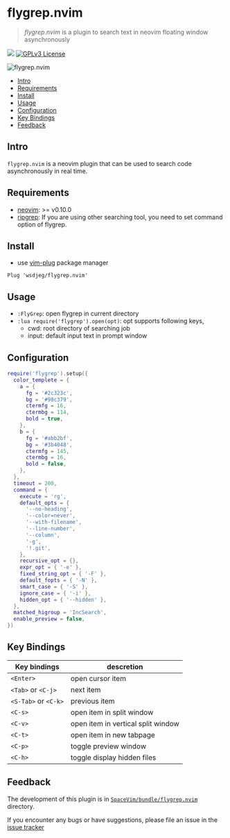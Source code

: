 # flygrep.nvim

> _flygrep.nvim_ is a plugin to search text in neovim floating window asynchronously

[![](https://spacevim.org/img/build-with-SpaceVim.svg)](https://spacevim.org)
[![GPLv3 License](https://img.spacevim.org/license-GPLv3-blue.svg)](LICENSE)

![flygrep.nvim](https://img.spacevim.org/flygrep.nvim.gif)

<!-- vim-markdown-toc GFM -->

- [Intro](#intro)
- [Requirements](#requirements)
- [Install](#install)
- [Usage](#usage)
- [Configuration](#configuration)
- [Key Bindings](#key-bindings)
- [Feedback](#feedback)

<!-- vim-markdown-toc -->

## Intro

`flygrep.nvim` is a neovim plugin that can be used to search code asynchronously in real time.

## Requirements

- [neovim](https://github.com/neovim/neovim): >= v0.10.0
- [ripgrep](https://github.com/BurntSushi/ripgrep): If you are using other searching tool, you need to set command option of flygrep.

## Install

- use [vim-plug](https://github.com/junegunn/vim-plug) package manager

```
Plug 'wsdjeg/flygrep.nvim'
```

## Usage

- `:FlyGrep`: open flygrep in current directory
- `:lua require('flygrep').open(opt)`: opt supports following keys,
  - cwd: root directory of searching job
  - input: default input text in prompt window

## Configuration

```lua
require('flygrep').setup({
  color_templete = {
    a = {
      fg = '#2c323c',
      bg = '#98c379',
      ctermfg = 16,
      ctermbg = 114,
      bold = true,
    },
    b = {
      fg = '#abb2bf',
      bg = '#3b4048',
      ctermfg = 145,
      ctermbg = 16,
      bold = false,
    },
  },
  timeout = 200,
  command = {
    execute = 'rg',
    default_opts = {
      '--no-heading',
      '--color=never',
      '--with-filename',
      '--line-number',
      '--column',
      '-g',
      '!.git',
    },
    recursive_opt = {},
    expr_opt = { '-e' },
    fixed_string_opt = { '-F' },
    default_fopts = { '-N' },
    smart_case = { '-S' },
    ignore_case = { '-i' },
    hidden_opt = { '--hidden' },
  },
  matched_higroup = 'IncSearch',
  enable_preview = false,
})
```

## Key Bindings

| Key bindings         | descretion                         |
| -------------------- | ---------------------------------- |
| `<Enter>`            | open cursor item                   |
| `<Tab>` or `<C-j>`   | next item                          |
| `<S-Tab>` or `<C-k>` | previous item                      |
| `<C-s>`              | open item in split window          |
| `<C-v>`              | open item in vertical split window |
| `<C-t>`              | open item in new tabpage           |
| `<C-p>`              | toggle preview window              |
| `<C-h>`              | toggle display hidden files        |

## Feedback

The development of this plugin is in [`SpaceVim/bundle/flygrep.nvim`](https://github.com/SpaceVim/SpaceVim/tree/master/bundle/flygrep.nvim) directory.

If you encounter any bugs or have suggestions, please file an issue in the [issue tracker](https://github.com/SpaceVim/SpaceVim/issues)
